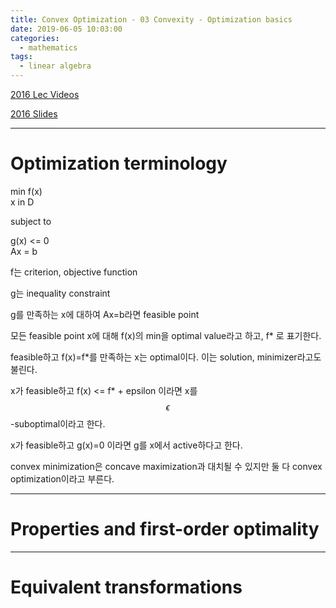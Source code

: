 ```yaml
---
title: Convex Optimization - 03 Convexity - Optimization basics
date: 2019-06-05 10:03:00
categories:
  - mathematics
tags:
  - linear algebra
---
```


[2016 Lec Videos](https://www.youtube.com/watch?v=Gij3dlqLUN8&index=3&list=PLjbUi5mgii6AVdvImLB9-Hako68p9MpIC)

[2016 Slides](http://www.stat.cmu.edu/~ryantibs/convexopt-F16/lectures/convex-opt.pdf)

---

# Optimization terminology

min f(x)  
x in D  

subject to 

g(x) <= 0  
Ax = b

f는 criterion, objective function

g는 inequality constraint

g를 만족하는 x에 대하여 Ax=b라면 feasible point

모든 feasible point x에 대해 f(x)의 min을 optimal value라고 하고, f* 로 표기한다.

feasible하고 f(x)=f*를 만족하는 x는 optimal이다. 이는 solution, minimizer라고도 불린다.

x가 feasible하고 f(x) <= f* + epsilon 이라면 x를 $$\epsilon$$-suboptimal이라고 한다.

x가 feasible하고 g(x)=0 이라면 g를 x에서 active하다고 한다.

convex minimization은 concave maximization과 대치될 수 있지만 둘 다 convex optimization이라고 부른다.

---

# Properties and first-order optimality

---

# Equivalent transformations

